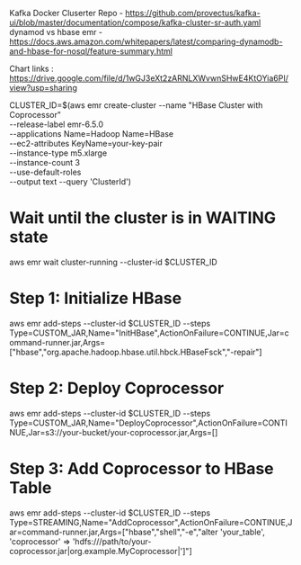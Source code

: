 Kafka Docker Cluserter Repo - https://github.com/provectus/kafka-ui/blob/master/documentation/compose/kafka-cluster-sr-auth.yaml
dynamod vs hbase emr - https://docs.aws.amazon.com/whitepapers/latest/comparing-dynamodb-and-hbase-for-nosql/feature-summary.html

Chart links : https://drive.google.com/file/d/1wGJ3eXt2zARNLXWvwnSHwE4KtOYia6PI/view?usp=sharing

CLUSTER_ID=$(aws emr create-cluster --name "HBase Cluster with Coprocessor" \
  --release-label emr-6.5.0 \
  --applications Name=Hadoop Name=HBase \
  --ec2-attributes KeyName=your-key-pair \
  --instance-type m5.xlarge \
  --instance-count 3 \
  --use-default-roles \
  --output text --query 'ClusterId')

# Wait until the cluster is in WAITING state
aws emr wait cluster-running --cluster-id $CLUSTER_ID

# Step 1: Initialize HBase
aws emr add-steps --cluster-id $CLUSTER_ID --steps Type=CUSTOM_JAR,Name="InitHBase",ActionOnFailure=CONTINUE,Jar=command-runner.jar,Args=["hbase","org.apache.hadoop.hbase.util.hbck.HBaseFsck","-repair"]

# Step 2: Deploy Coprocessor
aws emr add-steps --cluster-id $CLUSTER_ID --steps Type=CUSTOM_JAR,Name="DeployCoprocessor",ActionOnFailure=CONTINUE,Jar=s3://your-bucket/your-coprocessor.jar,Args=[]

# Step 3: Add Coprocessor to HBase Table
aws emr add-steps --cluster-id $CLUSTER_ID --steps Type=STREAMING,Name="AddCoprocessor",ActionOnFailure=CONTINUE,Jar=command-runner.jar,Args=["hbase","shell","-e","alter 'your_table', 'coprocessor' => 'hdfs:///path/to/your-coprocessor.jar|org.example.MyCoprocessor|']"]

